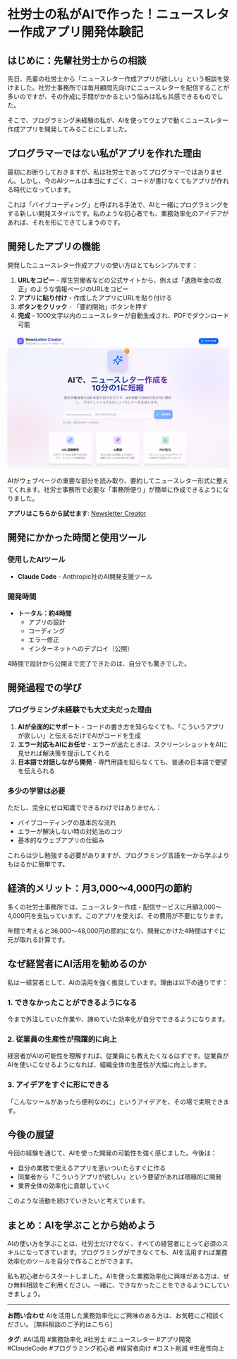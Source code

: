 # 社労士の私がAIで作った！ニュースレター作成アプリ開発体験記

## はじめに：先輩社労士からの相談

先日、先輩の社労士から「ニュースレター作成アプリが欲しい」という相談を受けました。社労士事務所では毎月顧問先向けにニュースレターを配信することが多いのですが、その作成に手間がかかるという悩みは私も共感できるものでした。

そこで、プログラミング未経験の私が、AIを使ってウェブで動くニュースレター作成アプリを開発してみることにしました。

## プログラマーではない私がアプリを作れた理由

最初にお断りしておきますが、私は社労士であってプログラマーではありません。しかし、今のAIツールは本当にすごく、コードが書けなくてもアプリが作れる時代になっています。

これは「バイブコーディング」と呼ばれる手法で、AIと一緒にプログラミングをする新しい開発スタイルです。私のような初心者でも、業務効率化のアイデアがあれば、それを形にできてしまうのです。

## 開発したアプリの機能

開発したニュースレター作成アプリの使い方はとてもシンプルです：

1. **URLをコピー** - 厚生労働省などの公式サイトから、例えば「遺族年金の改正」のような情報ページのURLをコピー
2. **アプリに貼り付け** - 作成したアプリにURLを貼り付ける
3. **ボタンをクリック** - 「要約開始」ボタンを押す
4. **完成** - 1000文字以内のニュースレターが自動生成され、PDFでダウンロード可能

![ニュースレター作成アプリのスクリーンショット](./newsletter-creator-app.png)

AIがウェブページの重要な部分を読み取り、要約してニュースレター形式に整えてくれます。社労士事務所で必要な「事務所便り」が簡単に作成できるようになりました。

**アプリはこちらから試せます**: [Newsletter Creator](https://newsletter-creator-4qnb.vercel.app/)

## 開発にかかった時間と使用ツール

### 使用したAIツール
- **Claude Code** - Anthropic社のAI開発支援ツール

### 開発時間
- **トータル：約4時間**
  - アプリの設計
  - コーディング
  - エラー修正
  - インターネットへのデプロイ（公開）

4時間で設計から公開まで完了できたのは、自分でも驚きでした。

## 開発過程での学び

### プログラミング未経験でも大丈夫だった理由

1. **AIが全面的にサポート** - コードの書き方を知らなくても、「こういうアプリが欲しい」と伝えるだけでAIがコードを生成
2. **エラー対応もAIにお任せ** - エラーが出たときは、スクリーンショットをAIに見せれば解決策を提示してくれる
3. **日本語で対話しながら開発** - 専門用語を知らなくても、普通の日本語で要望を伝えられる

### 多少の学習は必要

ただし、完全にゼロ知識でできるわけではありません：
- バイブコーディングの基本的な流れ
- エラーが解決しない時の対処法のコツ
- 基本的なウェブアプリの仕組み

これらは少し勉強する必要がありますが、プログラミング言語を一から学ぶよりもはるかに簡単です。

## 経済的メリット：月3,000〜4,000円の節約

多くの社労士事務所では、ニュースレター作成・配信サービスに月額3,000〜4,000円を支払っています。このアプリを使えば、その費用が不要になります。

年間で考えると36,000〜48,000円の節約になり、開発にかけた4時間はすぐに元が取れる計算です。

## なぜ経営者にAI活用を勧めるのか

私は一経営者として、AIの活用を強く推奨しています。理由は以下の通りです：

### 1. できなかったことができるようになる
今まで外注していた作業や、諦めていた効率化が自分でできるようになります。

### 2. 従業員の生産性が飛躍的に向上
経営者がAIの可能性を理解すれば、従業員にも教えたくなるはずです。従業員がAIを使いこなせるようになれば、組織全体の生産性が大幅に向上します。

### 3. アイデアをすぐに形にできる
「こんなツールがあったら便利なのに」というアイデアを、その場で実現できます。

## 今後の展望

今回の経験を通じて、AIを使った開発の可能性を強く感じました。今後は：

- 自分の業務で使えるアプリを思いついたらすぐに作る
- 同業者から「こういうアプリが欲しい」という要望があれば積極的に開発
- 業界全体の効率化に貢献していく

このような活動を続けていきたいと考えています。

## まとめ：AIを学ぶことから始めよう

AIの使い方を学ぶことは、社労士だけでなく、すべての経営者にとって必須のスキルになってきています。プログラミングができなくても、AIを活用すれば業務効率化のツールを自分で作ることができます。

私も初心者からスタートしました。AIを使った業務効率化に興味がある方は、ぜひ無料相談をご利用ください。一緒に、できなかったことをできるようにしていきましょう。

---

**お問い合わせ**
AIを活用した業務効率化にご興味のある方は、お気軽にご相談ください。
[無料相談のご予約はこちら]

**タグ**: #AI活用 #業務効率化 #社労士 #ニュースレター #アプリ開発 #ClaudeCode #プログラミング初心者 #経営者向け #コスト削減 #生産性向上
